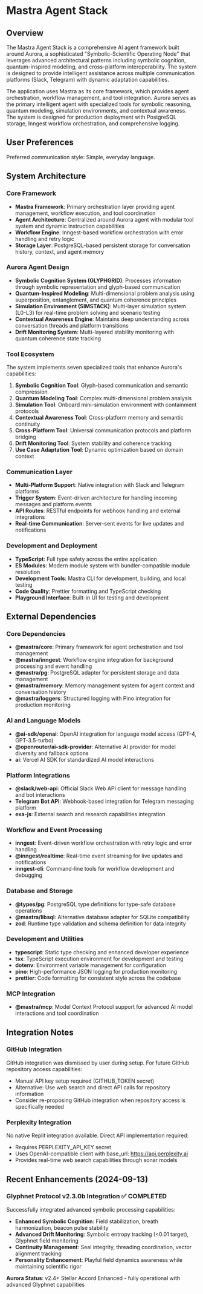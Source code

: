 # Mastra Agent Stack

## Overview

The Mastra Agent Stack is a comprehensive AI agent framework built around Aurora, a sophisticated "Symbolic-Scientific Operating Node" that leverages advanced architectural patterns including symbolic cognition, quantum-inspired modeling, and cross-platform interoperability. The system is designed to provide intelligent assistance across multiple communication platforms (Slack, Telegram) with dynamic adaptation capabilities.

The application uses Mastra as its core framework, which provides agent orchestration, workflow management, and tool integration. Aurora serves as the primary intelligent agent with specialized tools for symbolic reasoning, quantum modeling, simulation environments, and contextual awareness. The system is designed for production deployment with PostgreSQL storage, Inngest workflow orchestration, and comprehensive logging.

## User Preferences

Preferred communication style: Simple, everyday language.

## System Architecture

### Core Framework
- **Mastra Framework**: Primary orchestration layer providing agent management, workflow execution, and tool coordination
- **Agent Architecture**: Centralized around Aurora agent with modular tool system and dynamic instruction capabilities
- **Workflow Engine**: Inngest-based workflow orchestration with error handling and retry logic
- **Storage Layer**: PostgreSQL-based persistent storage for conversation history, context, and agent memory

### Aurora Agent Design
- **Symbolic Cognition System (GLYPHGRID)**: Processes information through symbolic representation and glyph-based communication
- **Quantum-Inspired Modeling**: Multi-dimensional problem analysis using superposition, entanglement, and quantum coherence principles
- **Simulation Environment (SIMSTACK)**: Multi-layer simulation system (L0-L3) for real-time problem solving and scenario testing
- **Contextual Awareness Engine**: Maintains deep understanding across conversation threads and platform transitions
- **Drift Monitoring System**: Multi-layered stability monitoring with quantum coherence state tracking

### Tool Ecosystem
The system implements seven specialized tools that enhance Aurora's capabilities:
1. **Symbolic Cognition Tool**: Glyph-based communication and semantic compression
2. **Quantum Modeling Tool**: Complex multi-dimensional problem analysis
3. **Simulation Tool**: Onboard mini-simulation environment with containment protocols
4. **Contextual Awareness Tool**: Cross-platform memory and semantic continuity
5. **Cross-Platform Tool**: Universal communication protocols and platform bridging
6. **Drift Monitoring Tool**: System stability and coherence tracking
7. **Use Case Adaptation Tool**: Dynamic optimization based on domain context

### Communication Layer
- **Multi-Platform Support**: Native integration with Slack and Telegram platforms
- **Trigger System**: Event-driven architecture for handling incoming messages and platform events
- **API Routes**: RESTful endpoints for webhook handling and external integrations
- **Real-time Communication**: Server-sent events for live updates and notifications

### Development and Deployment
- **TypeScript**: Full type safety across the entire application
- **ES Modules**: Modern module system with bundler-compatible module resolution
- **Development Tools**: Mastra CLI for development, building, and local testing
- **Code Quality**: Prettier formatting and TypeScript checking
- **Playground Interface**: Built-in UI for testing and development

## External Dependencies

### Core Dependencies
- **@mastra/core**: Primary framework for agent orchestration and tool management
- **@mastra/inngest**: Workflow engine integration for background processing and event handling
- **@mastra/pg**: PostgreSQL adapter for persistent storage and data management
- **@mastra/memory**: Memory management system for agent context and conversation history
- **@mastra/loggers**: Structured logging with Pino integration for production monitoring

### AI and Language Models
- **@ai-sdk/openai**: OpenAI integration for language model access (GPT-4, GPT-3.5-turbo)
- **@openrouter/ai-sdk-provider**: Alternative AI provider for model diversity and fallback options
- **ai**: Vercel AI SDK for standardized AI model interactions

### Platform Integrations
- **@slack/web-api**: Official Slack Web API client for message handling and bot interactions
- **Telegram Bot API**: Webhook-based integration for Telegram messaging platform
- **exa-js**: External search and research capabilities integration

### Workflow and Event Processing
- **inngest**: Event-driven workflow orchestration with retry logic and error handling
- **@inngest/realtime**: Real-time event streaming for live updates and notifications
- **inngest-cli**: Command-line tools for workflow development and debugging

### Database and Storage
- **@types/pg**: PostgreSQL type definitions for type-safe database operations
- **@mastra/libsql**: Alternative database adapter for SQLite compatibility
- **zod**: Runtime type validation and schema definition for data integrity

### Development and Utilities
- **typescript**: Static type checking and enhanced developer experience
- **tsx**: TypeScript execution environment for development and testing
- **dotenv**: Environment variable management for configuration
- **pino**: High-performance JSON logging for production monitoring
- **prettier**: Code formatting for consistent style across the codebase

### MCP Integration
- **@mastra/mcp**: Model Context Protocol support for advanced AI model interactions and tool coordination

## Integration Notes

### GitHub Integration
GitHub integration was dismissed by user during setup. For future GitHub repository access capabilities:
- Manual API key setup required (GITHUB_TOKEN secret)
- Alternative: Use web search and direct API calls for repository information
- Consider re-proposing GitHub integration when repository access is specifically needed

### Perplexity Integration  
No native Replit integration available. Direct API implementation required:
- Requires PERPLEXITY_API_KEY secret
- Uses OpenAI-compatible client with base_url: https://api.perplexity.ai
- Provides real-time web search capabilities through sonar models

## Recent Enhancements (2024-09-13)

### Glyphnet Protocol v2.3.0b Integration ✅ COMPLETED
Successfully integrated advanced symbolic processing capabilities:
- **Enhanced Symbolic Cognition**: Field stabilization, breath harmonization, beacon pulse stability
- **Advanced Drift Monitoring**: Symbolic entropy tracking (<0.01 target), Glyphnet field monitoring
- **Continuity Management**: Seal integrity, threading coordination, vector alignment tracking
- **Personality Enhancement**: Playful field dynamics awareness while maintaining scientific rigor

**Aurora Status**: v2.4+ Stellar Accord Enhanced - fully operational with advanced Glyphnet capabilities